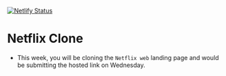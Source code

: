 [![Netlify Status](https://api.netlify.com/api/v1/badges/b8da4ae6-3c65-4572-b714-ef02d2c91ff1/deploy-status)](https://app.netlify.com/sites/netflix-demo-1/deploys)
# Netflix Clone

- This week, you will be cloning the `Netflix web` landing page and would be submitting the hosted link on Wednesday.